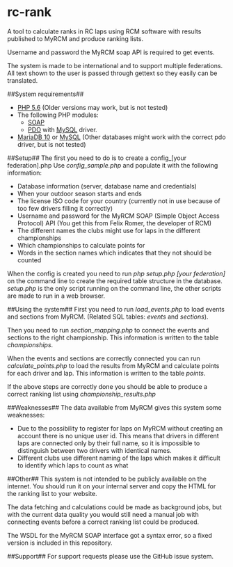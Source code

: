 # rc-rank
A tool to calculate ranks in RC laps using RCM software with results published to MyRCM and produce ranking lists.

Username and password the MyRCM soap API is required to get events.

The system is made to be international and to support multiple federations. All text shown to the user is passed through gettext so they easily can be translated.

##System requirements##
* [PHP 5.6](http://php.net/) (Older versions may work, but is not tested)
* The following PHP modules:
  - [SOAP](http://php.net/manual/en/book.soap.php)
  - [PDO](http://php.net/manual/en/book.pdo.php) with [MySQL](http://php.net/manual/en/ref.pdo-mysql.php) driver.
* [MariaDB 10](https://mariadb.org/) or [MySQL](http://www.mysql.com/products/community/) (Other databases might work with the correct pdo driver, but is not tested)

##Setup##
The first you need to do is to create a config\_[your federation].php
Use *config_sample.php* and populate it with the following information:

* Database information (server, database name and credentials)
* When your outdoor season starts and ends
* The license ISO code for your country (currently not in use because of too few drivers filling it correctly)
* Username and password for the MyRCM SOAP (Simple Object Access Protocol) API (You get this from Felix Romer, the developer of RCM)
* The different names the clubs might use for laps in the different championships
* Which championships to calculate points for
* Words in the section names which indicates that they not should be counted

When the config is created you need to run *php setup.php [your federation]* on the command line to create the required table structure in the database.
*setup.php* is the only script running on the command line, the other scripts are made to run in a web browser.

##Using the system##
First you need to run *load\_events.php* to load events and sections from MyRCM. (Related SQL tables: *events* and *sections*).

Then you need to run *section\_mapping.php* to connect the events and sections to the right championship. This information is written to the table *championships*.

When the events and sections are correctly connected you can run *calculate\_points.php* to load the results from MyRCM and calculate points for each driver and lap. This information is written to the table *points*.

If the above steps are correctly done you should be able to produce a correct ranking list using *championship_results.php*

##Weaknesses##
The data available from MyRCM gives this system some weaknesses:

* Due to the possibility to register for laps on MyRCM without creating an account there is no unique user id. This means that drivers in different laps are connected only by their full name, so it is impossible to distinguish between two drivers with identical names.
* Different clubs use different naming of the laps which makes it difficult to identify which laps to count as what


##Other##
This system is not intended to be publicly available on the internet.
You should run it on your internal server and copy the HTML for the ranking list to your website.

The data fetching and calculations could be made as background jobs, but with the current data quality you would still need a manual job with connecting events before a correct ranking list could be produced.

The WSDL for the MyRCM SOAP interface got a syntax error, so a fixed version is included in this repository. 

##Support##
For support requests please use the GitHub issue system.